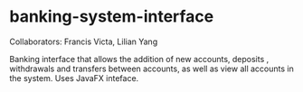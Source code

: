 # banking-system-interface

Collaborators: Francis Victa, Lilian Yang

Banking interface that allows the addition of new accounts, deposits , withdrawals and transfers between accounts, as well as view all accounts in the system. Uses JavaFX inteface.
